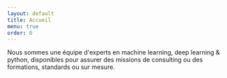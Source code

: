```yaml
---
layout: default
title: Accueil
menu: true
order: 0
---
```


<div class="intro">Nous sommes une équipe d'experts en machine learning, deep learning & python, disponibles pour assurer des missions de consulting ou des formations, standards ou sur mesure.</div>
